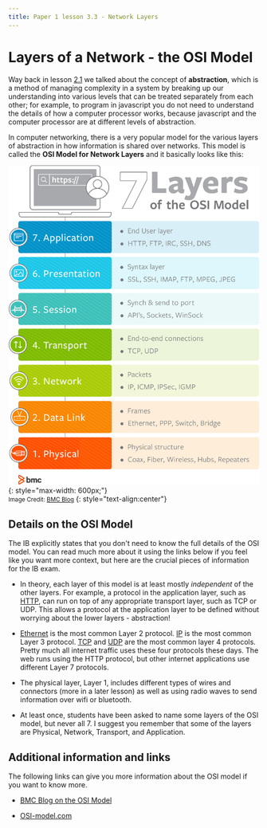 ```yaml
---
title: Paper 1 lesson 3.3 - Network Layers
---
```


# Layers of a Network - the OSI Model

Way back in lesson [2.1](np2.1_abstraction.md) we talked about the concept of **abstraction**, which is a method of managing complexity in a system by breaking up our understanding into various levels that can be treated separately from each other; for example, to program in javascript you do not need to understand the details of how a computer processor works, because javascript and the computer processor are at different levels of abstraction.

In computer networking, there is a very popular model for the various layers of abstraction in how information is shared over networks. This model is called the **OSI Model for Network Layers** and it basically looks like this:

![OSI Model](media/osimodel.png){: style="max-width: 600px;"}  
<small>Image Credit: [BMC Blog](https://www.bmc.com/blogs/osi-model-7-layers)</small>
{: style="text-align:center"}

## Details on the OSI Model

The IB explicitly states that you don't need to know the full details of the OSI model. You can read much more about it using the links below if you feel like you want more context, but here are the crucial pieces of information for the IB exam.

* In theory, each layer of this model is at least mostly *independent* of the other layers. For example, a protocol in the application layer, such as [HTTP](np3.2_protocols.md#http), can run on top of any appropriate transport layer, such as TCP or UDP. This allows a protocol at the application layer to be defined without worrying about the lower layers - abstraction!
  
* [Ethernet](np3.2_protocols.md#ethernet) is the most common Layer 2 protocol. [IP](np3.2_protocols.md#ip) is the most common Layer 3 protocol. [TCP](np3.2_protocols.md#tcp) and [UDP](np3.2_protocols.md#udp) are the most common layer 4 protocols. Pretty much all internet traffic uses these four protocols these days. The web runs using the HTTP protocol, but other internet applications use different Layer 7 protocols.
  
* The physical layer, Layer 1, includes different types of wires and connectors (more in a later lesson) as well as using radio waves to send information over wifi or bluetooth.

* At least once, students have been asked to name some layers of the OSI model, but never all 7. I suggest you remember that some of the layers are Physical, Network, Transport, and Application.

## Additional information and links

The following links can give you more information about the OSI model if you want to know more.

* [BMC Blog on the OSI Model](https://www.bmc.com/blogs/osi-model-7-layers)
  
* [OSI-model.com](https://osi-model.com)